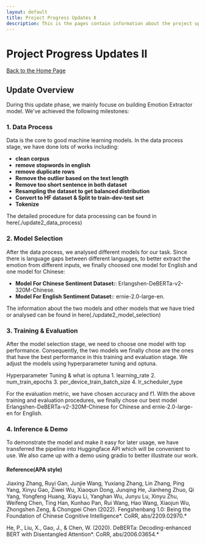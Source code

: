 ```yaml
---
layout: default
title: Project Progress Updates Ⅱ
description: This is the pages contain information about the project update 2
---
```


# Project Progress Updates Ⅱ
[Back to the Home Page](./index)

## Update Overview

During this update phase, we mainly focuse on building Emotion Extractor model.
We've achieved the following milestones:

### 1. Data Process
Data is the core to good machine learning models. In the data process stage, we have done lots of works including:

- **clean corpus**
- **remove stopwords in english**
- **remove duplicate rows**
- **Remove the outlier based on the text length**
- **Remove too short sentence in both dataset**
- **Resampling the dataset to get balanced distribution**
- **Convert to HF dataset & Split to train-dev-test set**
- **Tokenize**

The detailed procedure for data processing can be found in here(./update2_data_process)

### 2. Model Selection
After the data process, we analysed different models for our task. Since there is language gaps between different languages, to better extract the emotion
from different inputs, we finally choosed one model for English and one model for Chinese:

- **Model For Chinese Sentiment Dataset:**: Erlangshen-DeBERTa-v2-320M-Chinese.
- **Model For English Sentiment Dataset:**: ernie-2.0-large-en.

The information about the two models and other models that we have tried or analysed can be found in here(./update2_model_selection)

### 3. Training & Evaluation
After the model selection stage, we need to choose one model with top performance. Consequently, the two models we finally chose are the ones that
have the best performance in this training and evaluation stage. We adjust the models using hyperparameter tuning and optuna.

Hyperparameter Tuning & what is optuna
    1. learning_rate
    2. num_train_epochs
    3. per_device_train_batch_size
    4. lr_scheduler_type

For the evaluation metric, we have chosen accuracy and f1.
With the above training and evaluation procedures, we finally chose our best model Erlangshen-DeBERTa-v2-320M-Chinese for Chinese and ernie-2.0-large-en for English.

### 4. Inference & Demo
To demonstrate the model and make it easy for later usage, we have transferred the pipeline into Huggingface API which will be convenient to use.
We also came up with a demo using gradio to better illustrate our work.


#### Reference(APA style)
Jiaxing Zhang, Ruyi Gan, Junjie Wang, Yuxiang Zhang, Lin Zhang, Ping Yang, Xinyu Gao, Ziwei Wu, Xiaoqun Dong, Junqing He, Jianheng Zhuo, Qi Yang, Yongfeng Huang, Xiayu Li, Yanghan Wu, Junyu Lu, Xinyu Zhu, Weifeng Chen, Ting Han, Kunhao Pan, Rui Wang, Hao Wang, Xiaojun Wu, Zhongshen Zeng, & Chongpei Chen (2022). Fengshenbang 1.0: Being the Foundation of Chinese Cognitive Intelligence*. CoRR, abs/2209.02970.*

He, P., Liu, X., Gao, J., & Chen, W. (2020). DeBERTa: Decoding-enhanced BERT with Disentangled Attention*. CoRR, abs/2006.03654.*
